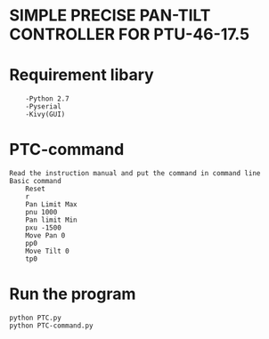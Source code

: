 #	SIMPLE PRECISE PAN-TILT CONTROLLER FOR PTU-46-17.5
#	Requirement libary
		-Python 2.7
		-Pyserial
		-Kivy(GUI)
#	PTC-command
	Read the instruction manual and put the command in command line
	Basic command 
		Reset
		r
		Pan Limit Max
		pnu 1000
		Pan limit Min
		pxu -1500
		Move Pan 0
		pp0 
		Move Tilt 0 
		tp0

#	Run the program 
	python PTC.py
	python PTC-command.py
